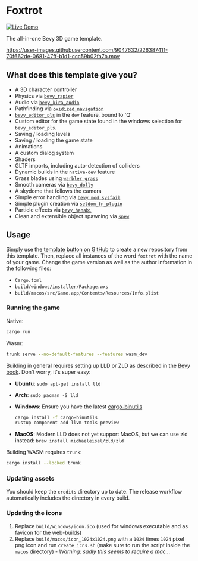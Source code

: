 # Foxtrot
[![Live Demo](https://img.shields.io/badge/live%20demo-v0.2.0-blue)](https://janhohenheim.github.io/foxtrot/)

The all-in-one Bevy 3D game template.  

https://user-images.githubusercontent.com/9047632/226387411-70f662de-0681-47ff-b1d1-ccc59b02fa7b.mov

## What does this template give you?
- A 3D character controller
- Physics via [`bevy_rapier`](https://crates.io/crates/bevy_rapier)
- Audio via [`bevy_kira_audio`](https://crates.io/crates/bevy_kira_audio)
- Pathfinding via [`oxidized_navigation`](https://crates.io/crates/oxidized_navigation)
- [`bevy_editor_pls`](https://crates.io/crates/bevy_editor_pls) in the `dev` feature, bound to 'Q'
- Custom editor for the game state found in the windows selection for `bevy_editor_pls`.
- Saving / loading levels
- Saving / loading the game state
- Animations
- A custom dialog system
- Shaders
- GLTF imports, including auto-detection of colliders
- Dynamic builds in the `native-dev` feature
- Grass blades using [`warbler_grass`](https://crates.io/crates/warbler_grass)
- Smooth cameras via [`bevy_dolly`](https://github.com/BlackPhlox/bevy_dolly)
- A skydome that follows the camera
- Simple error handling via [`bevy_mod_sysfail`](https://crates.io/crates/bevy_mod_sysfail)
- Simple plugin creation via [`seldom_fn_plugin`](https://crates.io/crates/seldom_fn_plugin)
- Particle effects via [`bevy_hanabi`](https://github.com/djeedai/bevy_hanabi)
- Clean and extensible object spawning via [`spew`](https://crates.io/crates/spew)

## Usage

Simply use the [template button on GitHub](https://github.com/Vrixyz/detectivefox/generate) to create a new repository from this template.
Then, replace all instances of the word `foxtrot` with the name of your game. Change the game version as well as the author information in the following files:
- `Cargo.toml`
- `build/windows/installer/Package.wxs`
- `build/macos/src/Game.app/Contents/Resources/Info.plist`

### Running the game
Native:
```bash
cargo run
```
Wasm:
```bash
trunk serve --no-default-features --features wasm_dev
```

Building in general requires setting up LLD or ZLD as described in the [Bevy book](https://bevyengine.org/learn/book/getting-started/setup/#enable-fast-compiles-optional).
Don't worry, it's super easy:
- **Ubuntu**: `sudo apt-get install lld`
- **Arch**: `sudo pacman -S lld`
- **Windows**: Ensure you have the latest [cargo-binutils](https://github.com/rust-embedded/cargo-binutils)

    ```sh
    cargo install -f cargo-binutils
    rustup component add llvm-tools-preview
    ```

- **MacOS**: Modern LLD does not yet support MacOS, but we can use zld instead: `brew install michaeleisel/zld/zld`

Building WASM requires `trunk`:

```bash
cargo install --locked trunk
```

### Updating assets

You should keep the `credits` directory up to date. The release workflow automatically includes the directory in every build.

### Updating the icons
 1. Replace `build/windows/icon.ico` (used for windows executable and as favicon for the web-builds)
 2. Replace `build/macos/icon_1024x1024.png` with a `1024` times `1024` pixel png icon and run `create_icns.sh` (make sure to run the script inside the `macos` directory) - _Warning: sadly this seems to require a mac..._


